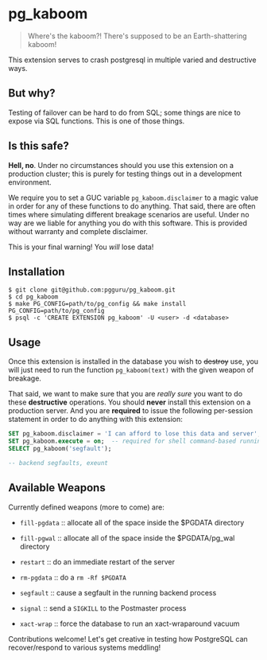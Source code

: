 # pg_kaboom

> Where's the kaboom?! There's supposed to be an Earth-shattering kaboom!

This extension serves to crash postgresql in multiple varied and destructive ways.

## But why?

Testing of failover can be hard to do from SQL; some things are nice to expose via SQL functions.  This is one of those things.

## Is this safe?

**Hell, no**.  Under no circumstances should you use this extension on a production cluster; this is purely for testing things out in a development environment.

We require you to set a GUC variable `pg_kaboom.disclaimer` to a magic value in order for any of these functions to do anything.  That said, there are often times where simulating different breakage scenarios are useful.  Under no way are we liable for anything you do with this software.  This is provided without warranty and complete disclaimer.

<blink>This is your final warning!  You *will* lose data!</blink>

## Installation

```console
$ git clone git@github.com:pgguru/pg_kaboom.git
$ cd pg_kaboom
$ make PG_CONFIG=path/to/pg_config && make install PG_CONFIG=path/to/pg_config
$ psql -c 'CREATE EXTENSION pg_kaboom' -U <user> -d <database>
```

## Usage

Once this extension is installed in the database you wish to ~~destroy~~ use, you will just need to run the function `pg_kaboom(text)` with the given weapon of breakage.

That said, we want to make sure that you are *really sure* you want to do these **destructive** operations.  You should **never** install this extension on a production server.  And you are **required** to issue the following per-session statement in order to do anything with this extension:

```sql
SET pg_kaboom.disclaimer = 'I can afford to lose this data and server';
SET pg_kaboom.execute = on;  -- required for shell command-based running; additional safety value.  Not all weapons respect this.
SELECT pg_kaboom('segfault');

-- backend segfaults, exeunt
```

## Available Weapons

Currently defined weapons (more to come) are:

- `fill-pgdata` :: allocate all of the space inside the $PGDATA directory

- `fill-pgwal` :: allocate all of the space inside the $PGDATA/pg_wal directory

- `restart` :: do an immediate restart of the server

- `rm-pgdata` :: do a `rm -Rf $PGDATA`

- `segfault` :: cause a segfault in the running backend process

- `signal` :: send a `SIGKILL` to the Postmaster process

- `xact-wrap` :: force the database to run an xact-wraparound vacuum

Contributions welcome!  Let's get creative in testing how PostgreSQL can recover/respond to various systems meddling!

